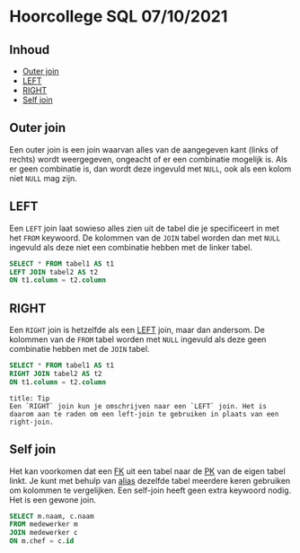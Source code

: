 # Hoorcollege SQL 07/10/2021

## Inhoud

- [Outer join](#Outer%20join)
- [LEFT](#LEFT)
- [RIGHT](#RIGHT)
- [Self join](#Self%20join)

## Outer join

Een outer join is een join waarvan alles van de aangegeven kant (links of rechts) wordt weergegeven, ongeacht of er een combinatie mogelijk is. Als er geen combinatie is, dan wordt deze ingevuld met `NULL`, ook als een kolom niet `NULL` mag zijn.

## LEFT

Een `LEFT` join laat sowieso alles zien uit de tabel die je specificeert in met het `FROM` keywoord. De kolommen van de `JOIN` tabel worden dan met `NULL` ingevuld als deze niet een combinatie hebben met de linker tabel.

```sql
SELECT * FROM tabel1 AS t1
LEFT JOIN tabel2 AS t2
ON t1.column = t2.column
```

## RIGHT

Een `RIGHT` join is hetzelfde als een [LEFT](#LEFT) join, maar dan andersom. De kolommen van de `FROM` tabel worden met `NULL` ingevuld als deze geen combinatie hebben met de `JOIN` tabel.

```sql
SELECT * FROM tabel1 AS t1
RIGHT JOIN tabel2 AS t2
ON t1.column = t2.column
```

```ad-info
title: Tip
Een `RIGHT` join kun je omschrijven naar een `LEFT` join. Het is daarom aan te raden om een left-join te gebruiken in plaats van een right-join.
```

## Self join

Het kan voorkomen dat een [FK](../week38/SQL-2021-09-23-W.md#Foreign%20Key) uit een tabel naar de [PK](../week38/SQL-2021-09-23-W.md#Primary%20Key) van de eigen tabel linkt. Je kunt met behulp van [alias](week39/SQL-2021-09-30-H.md#AS) dezelfde tabel meerdere keren gebruiken om kolommen te vergelijken. Een self-join heeft geen extra keywoord nodig. Het is een gewone join.

```sql
SELECT m.naam, c.naam
FROM medewerker m
JOIN medewerker c
ON m.chef = c.id
```
